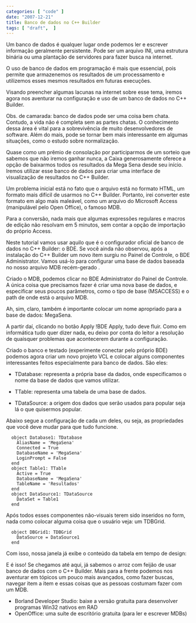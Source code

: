 ```yaml
---
categories: [ "code" ]
date: "2007-12-21"
title: Banco de dados no C++ Builder
tags: [ "draft",  ]
---
```


Um banco de dados é qualquer lugar onde podemos ler e escrever informação geralmente persistente. Pode ser um arquivo INI, uma estrutura binária ou uma plantação de servidores para fazer busca na internet.

O uso de banco de dados em programação é mais que essencial, pois permite que armazenemos os resultados de um processamento e utilizemos esses mesmos resultados em futuras execuções.

Visando preencher algumas lacunas na internet sobre esse tema, iremos agora nos aventurar na configuração e uso de um banco de dados no C++ Builder.

Obs. de camarada: banco de dados pode ser uma coisa bem chata. Contudo, a vida não é completa sem as partes chatas. O conhecimento dessa área é vital para a sobrevivência de muito desenvolvedores de software. Além do mais, pode se tornar bem mais interessante em algumas situações, como o estudo sobre normalização.


Quase como um prêmio de consolação por participarmos de um sorteio que sabemos que não iremos ganhar nunca, a Caixa generosamente oferece a opção de baixarmos todos os resultados da Mega Sena desde seu início. Iremos utilizar esse banco de dados para criar uma interface de visualização de resultados no C++ Builder.


Um problema inicial está no fato que o arquivo está no formato HTML, um formato mais difícil de usarmos no C++ Builder. Portanto, irei converter este formato em algo mais maleável, como um arquivo do Microsoft Access (manipulável pelo Open Office), o famoso MDB.

Para a conversão, nada mais que algumas expressões regulares e macros de edição não resolvam em 5 minutos, sem contar a opção de importação do próprio Access.


Neste tutorial vamos usar aquilo que é o configurador oficial de banco de dados no C++ Builder: o BDE. Se você ainda não observou, após a instalação do C++ Builder um novo item surgiu no Painel de Controle, o BDE Administrator. Vamos usá-lo para configurar uma base de dados baseada no nosso arquivo MDB recém-gerado .

Criado o MDB, podemos clicar no BDE Administrator do Painel de Controle. A única coisa que precisamos fazer é criar uma nova base de dados, e especificar seus poucos parâmetros, como o tipo de base (MSACCESS) e o path de onde está o arquivo MDB.


Ah, sim, claro, também é importante colocar um nome apropriado para a base de dados: MegaSena.

A partir daí, clicando no botão Apply !BDE Apply, tudo deve fluir. Como em informática tudo quer dizer nada, eu deixo por conta do leitor a resolução de quaisquer problemas que acontecerem durante a configuração.


Criado o banco e testado (experimente conectar pelo próprio BDE) podemos agora criar um novo projeto VCL e colocar alguns componentes interessantes feitos especialmente para banco de dados. São eles:

	
  * TDatabase: representa a própria base da dados, onde especificamos o nome da base de dados que vamos utilizar.

	
  * TTable: representa uma tabela de uma base de dados.

	
  * TDataSource: a origem dos dados que serão usados para popular seja lá o que quisermos popular.

Abaixo segue a configuração de cada um deles, ou seja, as propriedades que você deve mudar para que tudo funcione.

    
      object Database1: TDatabase
        AliasName = 'MegaSena'
        Connected = True
        DatabaseName = 'MegaSena'
        LoginPrompt = False
      end
      object Table1: TTable
        Active = True
        DatabaseName = 'MegaSena'
        TableName = 'Resultados'
      end
      object DataSource1: TDataSource
        DataSet = Table1
      end

Após todos esses componentes não-visuais terem sido inseridos no form, nada como colocar alguma coisa que o usuário veja: um TDBGrid.

    
      object DBGrid1: TDBGrid
        DataSource = DataSource1
      end

Com isso, nossa janela já exibe o conteúdo da tabela em tempo de design:


E é isso! Se chegamos até aqui, já sabemos o arroz com feijão de usar banco de dados com o C++ Builder. Mais para a frente podemos nos aventurar em tópicos um pouco mais avançados, como fazer buscas, navegar item a item e essas coisas que as pessoas costumam fazer com um MDB.


  * Borland Developer Studio: baixe a versão gratuita para desenvolver programas Win32 nativos em RAD
  * OpenOffice: uma suíte de escritório gratuita (para ler e escrever MDBs)

